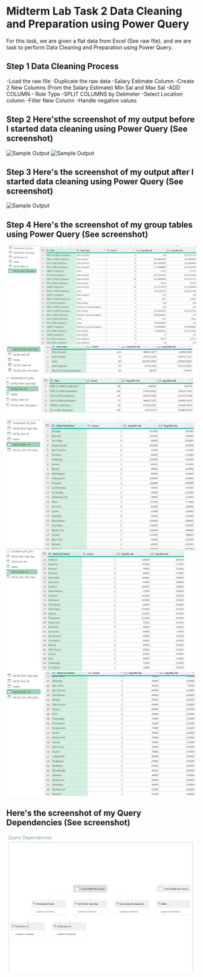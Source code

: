 # Midterm Lab Task 2 Data Cleaning and Preparation using Power Query
For this task, we are given a flat data from Excel (See raw file), and we are task to perform Data Cleaning and Preparation using Power Query.

## Step 1 Data Cleaning Process
-Load the raw file
-Duplicate the raw data
-Salary Estimate Column
-Create 2 New Columns (From the Salary Estimate) Min Sal and Max Sal
-ADD COLUMN - Role Type
-SPLIT COLUMNS by Delimeter
-Select Location column
-Filter New Column
-Handle negative values

## Step 2 Here'sthe screenshot of my output before I started data cleaning using Power Query (See screenshot)
![Sample Output](images/Uncleaned(1).png)
![Sample Output](images/Uncleaned(2).png)

## Step 3 Here's the screenshot of my output after I started data cleaning using Power Query (See screenshot) 
![Sample Output]()

## Step 4 Here's the screenshot of my group tables using Power Query (See screenshot)
![Sample Output](images/SalBySizeRoleTyperef.png)
![Sample Output](images/SalByRoleTypedup.png)
![Sample Output](images/SalBySizeref.png)
![Sample Output](images/SalByStateref(1).png)
![Sample Output](images/SalByStateref(2).png)
![Sample Output](images/SalByStateref(3).png)

## Here's the screenshot of my Query Dependencies (See screenshot)
![Sample Output](images/QueryDependencies.png)
